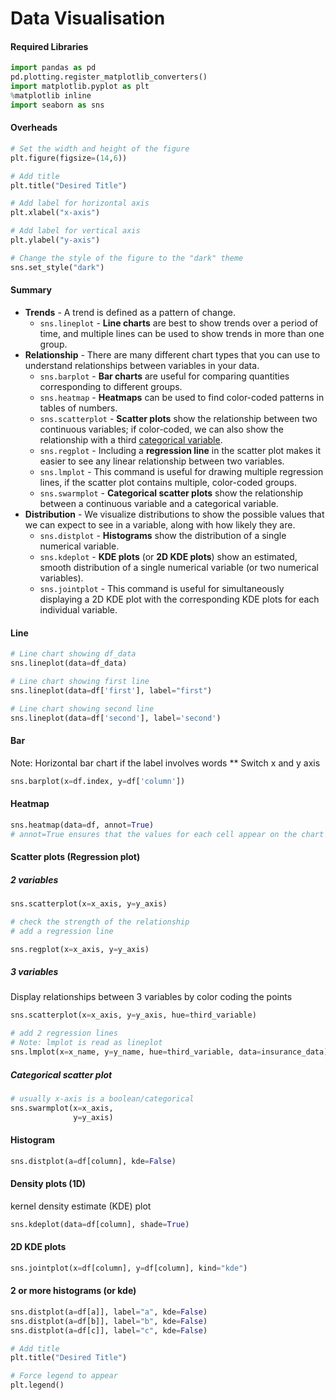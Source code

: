 # Data Visualisation

#### Required Libraries
```python
import pandas as pd
pd.plotting.register_matplotlib_converters()
import matplotlib.pyplot as plt
%matplotlib inline
import seaborn as sns
```

#### Overheads

```python
# Set the width and height of the figure
plt.figure(figsize=(14,6))

# Add title
plt.title("Desired Title")

# Add label for horizontal axis
plt.xlabel("x-axis")

# Add label for vertical axis
plt.ylabel("y-axis")

# Change the style of the figure to the "dark" theme
sns.set_style("dark")

```
#### Summary

- **Trends** - A trend is defined as a pattern of change.
    - `sns.lineplot` - **Line charts** are best to show trends over a period of time, and multiple lines can be used to show trends in more than one group.
- **Relationship** - There are many different chart types that you can use to understand relationships between variables in your data.
    - `sns.barplot` - **Bar charts** are useful for comparing quantities corresponding to different groups.
    - `sns.heatmap` - **Heatmaps** can be used to find color-coded patterns in tables of numbers.
    - `sns.scatterplot` - **Scatter plots** show the relationship between two continuous variables; if color-coded, we can also show the relationship with a third [categorical variable](https://en.wikipedia.org/wiki/Categorical_variable).
    - `sns.regplot` - Including a **regression line** in the scatter plot makes it easier to see any linear relationship between two variables.
    - `sns.lmplot` - This command is useful for drawing multiple regression lines, if the scatter plot contains multiple, color-coded groups.
    - `sns.swarmplot` - **Categorical scatter plots** show the relationship between a continuous variable and a categorical variable.
- **Distribution** - We visualize distributions to show the possible values that we can expect to see in a variable, along with how likely they are.
    - `sns.distplot` - **Histograms** show the distribution of a single numerical variable.
    - `sns.kdeplot` - **KDE plots** (or **2D KDE plots**) show an estimated, smooth distribution of a single numerical variable (or two numerical variables).
    - `sns.jointplot` - This command is useful for simultaneously displaying a 2D KDE plot with the corresponding KDE plots for each individual variable.

#### Line
```python
# Line chart showing df_data
sns.lineplot(data=df_data)

# Line chart showing first line
sns.lineplot(data=df['first'], label="first")

# Line chart showing second line
sns.lineplot(data=df['second'], label='second')
```

#### Bar
Note: Horizontal bar chart if the label involves words ** Switch x and y axis
```python
sns.barplot(x=df.index, y=df['column'])
```
#### Heatmap

```python
sns.heatmap(data=df, annot=True)
# annot=True ensures that the values for each cell appear on the chart
```

#### Scatter plots (Regression plot)

##### 2 variables
```python
sns.scatterplot(x=x_axis, y=y_axis)

# check the strength of the relationship
# add a regression line

sns.regplot(x=x_axis, y=y_axis)
```
##### 3 variables
Display relationships between 3 variables by color coding the points

```python
sns.scatterplot(x=x_axis, y=y_axis, hue=third_variable)

# add 2 regression lines
# Note: lmplot is read as lineplot
sns.lmplot(x=x_name, y=y_name, hue=third_variable, data=insurance_data)
```
##### Categorical scatter plot

```python
# usually x-axis is a boolean/categorical
sns.swarmplot(x=x_axis,
              y=y_axis)
```

#### Histogram

```python
sns.distplot(a=df[column], kde=False)
```

#### Density plots (1D)
kernel density estimate (KDE) plot

```python
sns.kdeplot(data=df[column], shade=True)
```

#### 2D KDE plots

```python
sns.jointplot(x=df[column], y=df[column], kind="kde")
```

#### 2 or more histograms (or kde)

```python
sns.distplot(a=df[a]], label="a", kde=False)
sns.distplot(a=df[b]], label="b", kde=False)
sns.distplot(a=df[c]], label="c", kde=False)

# Add title
plt.title("Desired Title")

# Force legend to appear
plt.legend()
```
